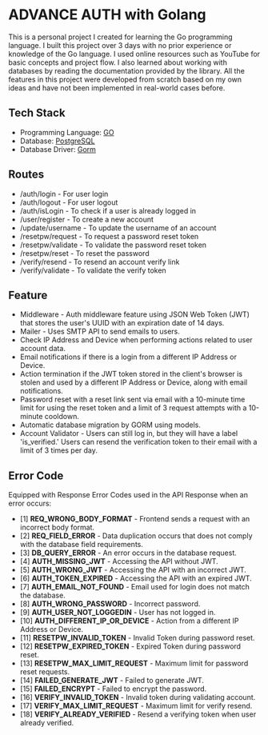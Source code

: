 # ADVANCE AUTH with Golang
This is a personal project I created for learning the Go programming language. I built this project over 3 days with no prior experience or knowledge of the Go language. I used online resources such as YouTube for basic concepts and project flow. I also learned about working with databases by reading the documentation provided by the library. All the features in this project were developed from scratch based on my own ideas and have not been implemented in real-world cases before.

## Tech Stack
- Programming Language: [GO](https://go.dev/)
- Database: [PostgreSQL](https://www.postgresql.org/)
- Database Driver: [Gorm](https://gorm.io/)

## Routes
- /auth/login - For user login
- /auth/logout - For user logout
- /auth/isLogin - To check if a user is already logged in
- /user/register - To create a new account
- /update/username - To update the username of an account
- /resetpw/request - To request a password reset token
- /resetpw/validate - To validate the password reset token
- /resetpw/reset - To reset the password
- /verify/resend - To resend an account verify link
- /verify/validate - To validate the verify token

## Feature
- Middleware - Auth middleware feature using JSON Web Token (JWT) that stores the user's UUID with an expiration date of 14 days.
- Mailer - Uses SMTP API to send emails to users.
- Check IP Address and Device when performing actions related to user account data.
- Email notifications if there is a login from a different IP Address or Device.
- Action termination if the JWT token stored in the client's browser is stolen and used by a different IP Address or Device, along with email notifications.
- Password reset with a reset link sent via email with a 10-minute time limit for using the reset token and a limit of 3 request attempts with a 10-minute cooldown.
- Automatic database migration by GORM using models.
- Account Validator - Users can still log in, but they will have a label 'is_verified.' Users can resend the verification token to their email with a limit of 3 times per day.

## Error Code
Equipped with Response Error Codes used in the API Response when an error occurs:
- [1] <b>REQ_WRONG_BODY_FORMAT</b> - Frontend sends a request with an incorrect body format.
- [2] <b>REQ_FIELD_ERROR</b> - Data duplication occurs that does not comply with the database field requirements.
- [3] <b>DB_QUERY_ERROR</b> - An error occurs in the database request.
- [4] <b>AUTH_MISSING_JWT</b> - Accessing the API without JWT.
- [5] <b>AUTH_WRONG_JWT</b> - Accessing the API with an incorrect JWT.
- [6] <b>AUTH_TOKEN_EXPIRED</b> - Accessing the API with an expired JWT.
- [7] <b>AUTH_EMAIL_NOT_FOUND</b> - Email used for login does not match the database.
- [8] <b>AUTH_WRONG_PASSWORD</b> - Incorrect password.
- [9] <b>AUTH_USER_NOT_LOGGEDIN</b> - User has not logged in.
- [10] <b>AUTH_DIFFERENT_IP_OR_DEVICE</b> - Action from a different IP Address or Device.
- [11] <b>RESETPW_INVALID_TOKEN</b> - Invalid Token during password reset.
- [12] <b>RESETPW_EXPIRED_TOKEN</b> - Expired Token during password reset.
- [13] <b>RESETPW_MAX_LIMIT_REQUEST</b> - Maximum limit for password reset requests.
- [14] <b>FAILED_GENERATE_JWT</b> - Failed to generate JWT.
- [15] <b>FAILED_ENCRYPT</b> - Failed to encrypt the password.
- [16] <b>VERIFY_INVALID_TOKEN</b> - Invalid token during validating account.
- [17] <b>VERIFY_MAX_LIMIT_REQUEST</b> - Maximum limit for verify resend.
- [18] <b>VERIFY_ALREADY_VERIFIED</b> - Resend a verifying token when user already verified.
